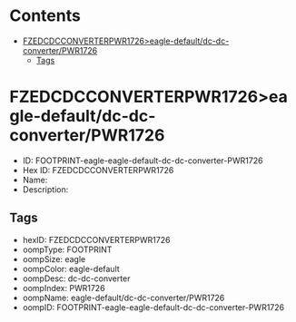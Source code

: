 



Contents
========

* [FZEDCDCCONVERTERPWR1726>eagle-default/dc-dc-converter/PWR1726](#fzedcdcconverterpwr1726eagle-defaultdc-dc-converterpwr1726)
	* [Tags](#tags)

# FZEDCDCCONVERTERPWR1726>eagle-default/dc-dc-converter/PWR1726

- ID: FOOTPRINT-eagle-eagle-default-dc-dc-converter-PWR1726
- Hex ID: FZEDCDCCONVERTERPWR1726
- Name: 
- Description: 

## Tags

- hexID: FZEDCDCCONVERTERPWR1726
- oompType: FOOTPRINT
- oompSize: eagle
- oompColor: eagle-default
- oompDesc: dc-dc-converter
- oompIndex: PWR1726
- oompName: eagle-default/dc-dc-converter/PWR1726
- oompID: FOOTPRINT-eagle-eagle-default-dc-dc-converter-PWR1726
